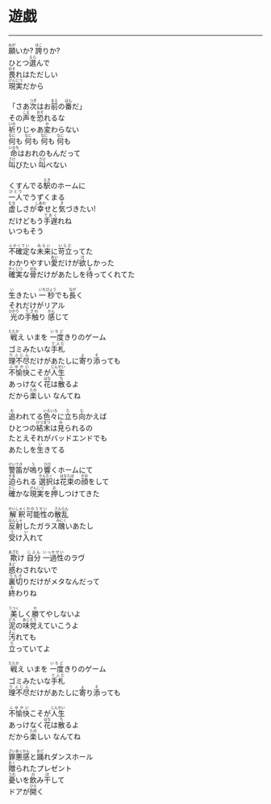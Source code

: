 # 遊戯
---
<lyric>
<ruby>願<rt>ねが</rt></ruby>いか? <ruby>誇<rt>ほこ</rt></ruby>りか?<br/>
ひとつ<ruby>選<rt>えら</rt></ruby>んで<br/>
<ruby>畏<rt>おそ</rt></ruby>れはただしい<br/>
<ruby>現実<rt>げんじつ</rt></ruby>だから<br/>
<br/>
「さあ<ruby>次<rt>つぎ</rt></ruby>はお<ruby>前<rt>まえ</rt></ruby>の<ruby>番<rt>ばん</rt></ruby>だ」<br/>
その<ruby>声<rt>こえ</rt></ruby>を<ruby>恐<rt>おそ</rt></ruby>れるな<br/>
<ruby>祈<rt>いの</rt></ruby>りじゃあ<ruby>変<rt>か</rt></ruby>わらない<br/>
<ruby>何<rt>なに</rt></ruby>も <ruby>何<rt>なに</rt></ruby>も <ruby>何<rt>なに</rt></ruby>も <ruby>何<rt>なに</rt></ruby>も<br/>
<ruby>命<rt>いのち</rt></ruby>はおれのもんだって<br/>
<ruby>叫<rt>さけ</rt></ruby>びたい <ruby>叫<rt>さけ</rt></ruby>べない<br/>
<br/>
くすんでる<ruby>駅<rt>えき</rt></ruby>のホームに<br/>
<ruby>一人<rt>ひとり</rt></ruby>でうずくまる<br/>
<ruby>虚<rt>むな</rt></ruby>しさが<ruby>幸<rt>しあわ</rt></ruby>せと<ruby>気<rt>き</rt></ruby>づきたい!<br/>
だけどもう<ruby>手遅<rt>ておく</rt></ruby>れね<br/>
いつもそう<br/>
<br/>
<ruby>不確定<rt>ふかくてい</rt></ruby>な<ruby>未来<rt>みらい</rt></ruby>に<ruby>苛立<rt>いらだ</rt></ruby>ってた<br/>
わかりやすい<ruby>愛<rt>あい</rt></ruby>だけが<ruby>欲<rt>ほ</rt></ruby>しかった<br/>
<ruby>確実<rt>かくじつ</rt></ruby>な<ruby>骨<rt>ほね</rt></ruby>だけがあたしを<ruby>待<rt>ま</rt></ruby>ってくれてた<br/>
<br/>
<ruby>生<rt>い</rt></ruby>きたい <ruby>一<rt>いち</rt></ruby><ruby>秒<rt>びょう</rt></ruby>でも<ruby>長<rt>なが</rt></ruby>く<br/>
それだけがリアル<br/>
<ruby>光<rt>ひかり</rt></ruby>の<ruby>手触<rt>てざわ</rt></ruby>り <ruby>感<rt>かん</rt></ruby>じて<br/>
<br/>
<ruby>戦<rt>たたか</rt></ruby>え いまを <ruby>一度<rt>いちど</rt></ruby>きりのゲーム<br/>
ゴミみたいな<ruby>手札<rt>てふだ</rt></ruby><br/>
<ruby>理不尽<rt>りふじん</rt></ruby>だけがあたしに<ruby>寄<rt>よ</rt></ruby>り<ruby>添<rt>そ</rt></ruby>っても<br/>
<ruby>不愉快<rt>ふゆかい</rt></ruby>こそが<ruby>人生<rt>じんせい</rt></ruby><br/>
あっけなく<ruby>花<rt>はな</rt></ruby>は<ruby>散<rt>ち</rt></ruby>るよ<br/>
だから<ruby>楽<rt>たの</rt></ruby>しい なんてね<br/>
<br/>
<ruby>追<rt>お</rt></ruby>われてる<ruby>色々<rt>いろいろ</rt></ruby>に<ruby>立<rt>た</rt></ruby>ち<ruby>向<rt>む</rt></ruby>かえば<br/>
ひとつの<ruby>結末<rt>けつまつ</rt></ruby>は<ruby>見<rt>み</rt></ruby>られるの<br/>
たとえそれがバッドエンドでも<br/>
あたしを<ruby>生<rt>い</rt></ruby>きてる<br/>
<br/>
<ruby>警笛<rt>けいてき</rt></ruby>が<ruby>嗚<rt>う</rt></ruby>り<ruby>響<rt>ひび</rt></ruby>くホームにて<br/>
<ruby>迫<rt>せま</rt></ruby>られる <ruby>選択<rt>せんたく</rt></ruby>は<ruby>花束<rt>はなたば</rt></ruby>の<ruby>顔<rt>かお</rt></ruby>をして<br/>
<ruby>確<rt>たし</rt></ruby>かな<ruby>現実<rt>げんじつ</rt></ruby>を<ruby>押<rt>お</rt></ruby>しつけてきた<br/>
<br/>
<ruby>解釈<rt>かいしゃく</rt></ruby><ruby>可能性<rt>かのうせい</rt></ruby>の<ruby>散乱<rt>さんらん</rt></ruby><br/>
<ruby>反射<rt>はんしゃ</rt></ruby>したガラス<ruby>醜<rt>みにく</rt></ruby>いあたし<br/>
<ruby>受<rt>う</rt></ruby>け<ruby>入<rt>い</rt></ruby>れて<br/>
<br/>
<ruby>欺<rt>あざむ</rt></ruby>け <ruby>自分<rt>じぶん</rt></ruby> <ruby>一過性<rt>いっかせい</rt></ruby>のラヴ<br/>
<ruby>惑<rt>まど</rt></ruby>わされないで<br/>
<ruby>裏切<rt>うらぎ</rt></ruby>りだけがメタなんだって<br/>
<ruby>終<rt>お</rt></ruby>わりね<br/>
<br/>
<ruby>美<rt>うつく</rt></ruby>しく<ruby>勝<rt>か</rt></ruby>てやしないよ<br/>
<ruby>泥<rt>どろ</rt></ruby>の<ruby>味<rt>あじ</rt></ruby><ruby>党<rt>とう</rt></ruby>えていこうよ<br/>
<ruby>汚<rt>よご</rt></ruby>れても<br/>
<ruby>立<rt>た</rt></ruby>っていてよ<br/>
<br/>
<ruby>戦<rt>たたか</rt></ruby>え いまを <ruby>一度<rt>いちど</rt></ruby>きりのゲーム<br/>
ゴミみたいな<ruby>手札<rt>てふだ</rt></ruby><br/>
<ruby>理不尽<rt>りふじん</rt></ruby>だけがあたしに<ruby>寄<rt>よ</rt></ruby>り<ruby>添<rt>そ</rt></ruby>っても<br/>
<br/>
<ruby>不愉快<rt>ふゆかい</rt></ruby>こそが<ruby>人生<rt>じんせい</rt></ruby><br/>
あっけなく<ruby>花<rt>はな</rt></ruby>は<ruby>散<rt>ち</rt></ruby>るよ<br/>
だから<ruby>楽<rt>たの</rt></ruby>しい なんてね<br/>
<br/>
<ruby>罪悪感<rt>ざいあくかん</rt></ruby>と<ruby>踊<rt>おど</rt></ruby>れダンスホール<br/>
<ruby>贈<rt>おく</rt></ruby>られたプレゼント<br/>
<ruby>憂<rt>うれ</rt></ruby>いを<ruby>飲<rt>の</rt></ruby>み<ruby>干<rt>ほ</rt></ruby>して<br/>
ドアが<ruby>開<rt>ひら</rt></ruby>く<br/>
</lyric>
